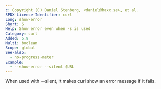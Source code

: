 ```yaml
---
c: Copyright (C) Daniel Stenberg, <daniel@haxx.se>, et al.
SPDX-License-Identifier: curl
Long: show-error
Short: S
Help: Show error even when -s is used
Category: curl
Added: 5.9
Multi: boolean
Scope: global
See-also:
  - no-progress-meter
Example:
  - --show-error --silent $URL
---
```


When used with --silent, it makes curl show an error message if it fails.
